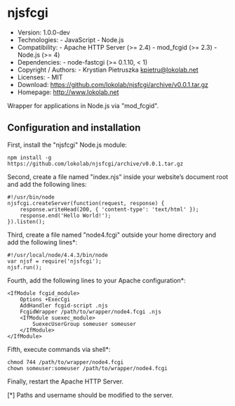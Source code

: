 njsfcgi
=======

- Version: 1.0.0-dev
- Technologies:
      - JavaScript
      - Node.js
- Compatibility:
      - Apache HTTP Server (>= 2.4)
      - mod_fcgid (>= 2.3)
      - Node.js (>= 4)
- Dependencies:
      - node-fastcgi (>= 0.1.10, < 1)
- Copyright / Authors:
      - Krystian Pietruszka <kpietru@lokolab.net>
- Licenses:
      - MIT
- Download: <https://github.com/lokolab/njsfcgi/archive/v0.0.1.tar.gz>
- Homepage: <http://www.lokolab.net>

Wrapper for applications in Node.js via "mod_fcgid".

Configuration and installation
------------------------------

First, install the "njsfcgi" Node.js module:

    npm install -g https://github.com/lokolab/njsfcgi/archive/v0.0.1.tar.gz

Second, create a file named "index.njs" inside your
website’s document root and add the following lines:

    #!/usr/bin/node
    njsfcgi.createServer(function(request, response) {
        response.writeHead(200, { 'content-type': 'text/html' });
        response.end('Hello World!');
    }).listen();

Third, create a file named "node4.fcgi" outside
your home directory and add the following lines*:

    #!/usr/local/node/4.4.3/bin/node
    var njsf = require('njsfcgi');
    njsf.run();

Fourth, add the following lines to your Apache configuration*:

    <IfModule fcgid_module>
        Options +ExecCgi
        AddHandler fcgid-script .njs
        FcgidWrapper /path/to/wrapper/node4.fcgi .njs
        <IfModule suexec_module>
            SuexecUserGroup someuser someuser
        </IfModule>
    </IfModule>

Fifth, execute commands via shell*:

    chmod 744 /path/to/wrapper/node4.fcgi
    chown someuser:someuser /path/to/wrapper/node4.fcgi

Finally, restart the Apache HTTP Server.

[*] Paths and username should be modified to the server.
